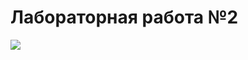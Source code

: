 # Лабораторная работа №2
![](https://github.com/ldpst/labs/prog/petal_20241014_023644-ezgif.com-optimize.gif)
